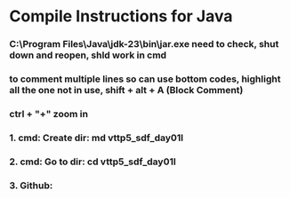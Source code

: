 # Compile Instructions for Java
### C:\Program Files\Java\jdk-23\bin\jar.exe need to check, shut down and reopen, shld work in cmd

### to comment multiple lines so can use bottom codes, highlight all the one not in use, shift + alt + A (Block Comment)
### ctrl + "+" zoom in

### 1. cmd: Create dir: md vttp5_sdf_day01l
### 2. cmd: Go to dir: cd vttp5_sdf_day01l
### 3. Github: 

